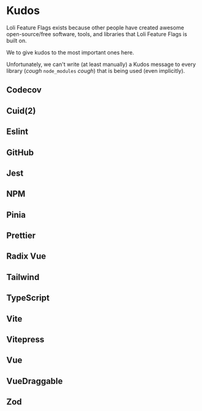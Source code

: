 # Kudos

Loli Feature Flags exists because other people have created awesome open-source/free software, tools, and libraries
that Loli Feature Flags is built on.

We to give kudos to the most important ones here.

Unfortunately, we can't write (at least manually) a Kudos message to every library (*cough* `node_modules` *cough*)
that is being used (even implicitly).

## Codecov

## Cuid(2)

## Eslint

## GitHub

## Jest

## NPM

## Pinia

## Prettier

## Radix Vue

## Tailwind

## TypeScript

## Vite

## Vitepress

## Vue

## VueDraggable

## Zod
